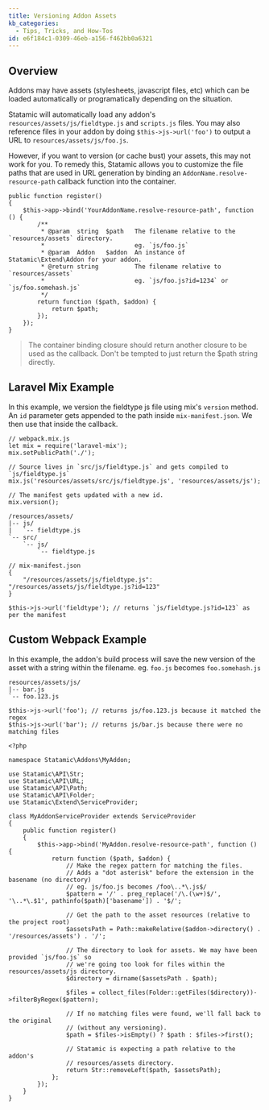 ```yaml
---
title: Versioning Addon Assets
kb_categories:
  - Tips, Tricks, and How-Tos
id: e6f184c1-0309-46eb-a156-f462bb0a6321
---
```


## Overview

Addons may have assets (stylesheets, javascript files, etc) which can be loaded automatically or programatically depending on the situation.

Statamic will automatically load any addon's `resources/assets/js/fieldtype.js` and `scripts.js` files. You may also reference files in your addon by doing `$this->js->url('foo')` to output a URL to `resources/assets/js/foo.js`.

However, if you want to version (or cache bust) your assets, this may not work for you. To remedy this, Statamic allows you to customize the file paths that are used in URL generation by binding an `AddonName.resolve-resource-path` callback function into the container.

``` .language-php
public function register()
{
    $this->app->bind('YourAddonName.resolve-resource-path', function () {
        /**
         * @param  string  $path   The filename relative to the `resources/assets` directory. 
         *                         eg. `js/foo.js`
         * @param  Addon   $addon  An instance of Statamic\Extend\Addon for your addon.
         * @return string          The filename relative to `resources/assets`
         *                         eg. `js/foo.js?id=1234` or `js/foo.somehash.js`
         */
        return function ($path, $addon) {
            return $path;
        });
    });
}
```

> The container binding closure should return another closure to be used as the callback. Don't be tempted to just return the $path string directly.

## Laravel Mix Example

In this example, we version the fieldtype js file using mix's `version` method. An `id` parameter gets appended to the path inside `mix-manifest.json`. We then use that inside the callback.


``` .language-js
// webpack.mix.js
let mix = require('laravel-mix');
mix.setPublicPath('./');

// Source lives in `src/js/fieldtype.js` and gets compiled to `js/fieldtype.js`
mix.js('resources/assets/src/js/fieldtype.js', 'resources/assets/js');

// The manifest gets updated with a new id.
mix.version();
```

``` .language-files
/resources/assets/
|-- js/
|   `-- fieldtype.js
`-- src/
    `-- js/
        `-- fieldtype.js
```


``` .language-js
// mix-manifest.json
{
    "/resources/assets/js/fieldtype.js": "/resources/assets/js/fieldtype.js?id=123"
}
```

``` .language-php
$this->js->url('fieldtype'); // returns `js/fieldtype.js?id=123` as per the manifest
``` 

## Custom Webpack Example
In this example, the addon's build process will save the new version of the asset with a string within the filename. eg. `foo.js` becomes `foo.somehash.js`

``` .language-files
resources/assets/js/
|-- bar.js
`-- foo.123.js
```

``` .language-php
$this->js->url('foo'); // returns js/foo.123.js because it matched the regex
$this->js->url('bar'); // returns js/bar.js because there were no matching files
``` 

``` .language-php
<?php

namespace Statamic\Addons\MyAddon;

use Statamic\API\Str;
use Statamic\API\URL;
use Statamic\API\Path;
use Statamic\API\Folder;
use Statamic\Extend\ServiceProvider;

class MyAddonServiceProvider extends ServiceProvider
{
    public function register()
    {
        $this->app->bind('MyAddon.resolve-resource-path', function () {
            return function ($path, $addon) {
                // Make the regex pattern for matching the files.
                // Adds a "dot asterisk" before the extension in the basename (no directory)
                // eg. js/foo.js becomes /foo\..*\.js$/
                $pattern = '/' . preg_replace('/\.(\w+)$/', '\..*\.$1', pathinfo($path)['basename']) . '$/';

                // Get the path to the asset resources (relative to the project root)
                $assetsPath = Path::makeRelative($addon->directory() . '/resources/assets') . '/';

                // The directory to look for assets. We may have been provided `js/foo.js` so
                // we're going too look for files within the resources/assets/js directory.
                $directory = dirname($assetsPath . $path);

                $files = collect_files(Folder::getFiles($directory))->filterByRegex($pattern);

                // If no matching files were found, we'll fall back to the original 
                // (without any versioning).
                $path = $files->isEmpty() ? $path : $files->first();

                // Statamic is expecting a path relative to the addon's 
                // resources/assets directory.
                return Str::removeLeft($path, $assetsPath);
            };
        });
    }
}
```